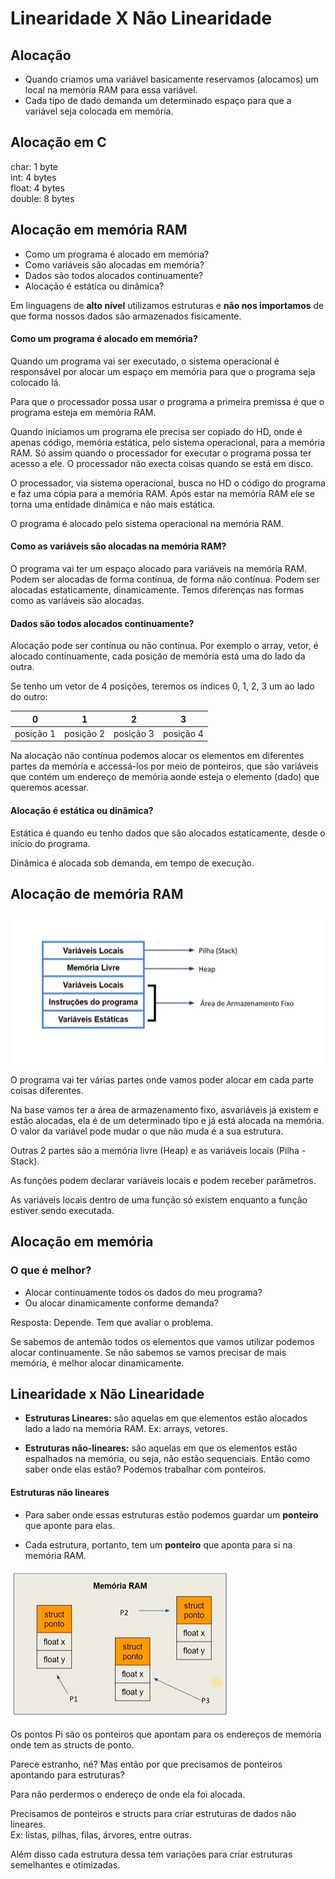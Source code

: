 # Linearidade X Não Linearidade

## Alocação

- Quando criamos uma variável basicamente reservamos (alocamos) um local na memória RAM para essa variável.
- Cada tipo de dado demanda um determinado espaço para que a variável seja colocada em memória.

## Alocação em C

char: 1 byte  
int: 4 bytes  
float: 4 bytes  
double: 8 bytes  

## Alocação em memória RAM

- Como um programa é alocado em memória?
- Como variáveis são alocadas em memória?
- Dados são todos alocados continuamente?
- Alocação é estática ou dinâmica?

Em linguagens de **alto nível** utilizamos estruturas e **não nos importamos** de que forma nossos dados são armazenados fisicamente.

#### Como um programa é alocado em memória?

Quando um programa vai ser executado, o sistema operacional é responsável por alocar um espaço em memória para que o programa seja colocado lá.

Para que o processador possa usar o programa a primeira premissa é que o programa esteja em memória RAM.

Quando iniciamos um programa ele precisa ser copiado do HD, onde é apenas código, memória estática, pelo sistema operacional, para a memória RAM. Só assim quando o processador for executar o programa possa ter acesso a ele. O processador não execta coisas quando se está em disco.

O processador, via sistema operacional, busca no HD o código do programa e faz uma
cópia para a memória RAM. Após estar na memória RAM ele se torna uma entidade dinâmica e não mais estática.

O programa é alocado pelo sistema operacional na memória RAM.

#### Como as variáveis são alocadas na memória RAM?

O programa vai ter um espaço alocado para variáveis na memória RAM. Podem ser alocadas de forma contínua, de forma não contínua. Podem ser alocadas estaticamente, dinamicamente. Temos diferenças nas formas como as variáveis são alocadas.

#### Dados são todos alocados continuamente?

Alocação pode ser contínua ou não contínua. Por exemplo o array, vetor, é alocado continuamente, cada posição de memória está uma do lado da outra.

Se tenho um vetor de 4 posições, teremos os índices 0, 1, 2, 3 um ao lado do outro:

| 0 | 1 | 2 | 3 |
|---|---|---|---|
| posição 1 | posição 2 | posição 3 | posição 4 |

Na alocação não contínua podemos alocar os elementos em diferentes partes da memória e accessá-los por meio de ponteiros, que são variáveis que contém um endereço de memória aonde esteja o elemento (dado) que queremos acessar.

#### Alocação é estática ou dinâmica?

Estática é quando eu tenho dados que são alocados estaticamente, desde o início do programa.

Dinâmica é alocada sob demanda, em tempo de execução.

## Alocação de memória RAM

![Alocação de memória RAM](img/alocacao-de-memoria-ram.png)

O programa vai ter várias partes onde vamos poder alocar em cada parte coisas diferentes.

Na base vamos ter a área de armazenamento fixo, asvariáveis já existem e estão alocadas, ela é de um determinado tipo e já está alocada na memória. O valor da variável pode mudar o que não muda é a sua estrutura.

Outras 2 partes são a memória livre (Heap) e as variáveis locais (Pilha - Stack).

As funções podem declarar variáveis locais e podem receber parâmetros.

As variáveis locais dentro de uma função só existem enquanto a função estiver sendo executada.

## Alocação em memória

### O que é melhor?

- Alocar continuamente todos os dados do meu programa?
- Ou alocar dinamicamente conforme demanda?

Resposta: Depende. Tem que avaliar o problema.

Se sabemos de antemão todos os elementos que vamos utilizar podemos alocar continuamente.
Se não sabemos se vamos precisar de mais memória, é melhor alocar dinamicamente.

## Linearidade x Não Linearidade

- **Estruturas Lineares:** são aquelas em que elementos estão alocados lado a lado na memória RAM. Ex: arrays, vetores.

- **Estruturas não-lineares:** são aquelas em que os elementos estão espalhados na memória, ou seja, não estão sequenciais. Então como saber onde elas estão? Podemos trabalhar com ponteiros.

#### Estruturas não lineares

- Para saber onde essas estruturas estão podemos guardar um **ponteiro** que aponte para elas.

- Cada estrutura, portanto, tem um **ponteiro** que aponta para si na memória RAM.

![Ponteiros, Structs](img/ponteiros-structs.png)

Os pontos Pi são os ponteiros que apontam para os endereços de memória onde tem as structs de ponto.

Parece estranho, né? Mas então por que precisamos de ponteiros apontando para estruturas?

Para não perdermos o endereço de onde ela foi alocada.  

Precisamos de ponteiros e structs para criar estruturas de dados não lineares.  
Ex: listas, pilhas, filas, árvores, entre outras.  

Além disso cada estrutura dessa tem variações para criar estruturas semelhantes e otimizadas.
